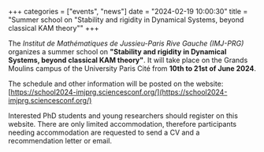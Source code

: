 +++
categories = ["events", "news"]
date = "2024-02-19 10:00:30"
title = "Summer school on "Stability and rigidity in Dynamical Systems, beyond classical KAM theory""
+++

The *Institut de Mathématiques de Jussieu-Paris Rive Gauche (IMJ-PRG)* organizes a summer
school on **"Stability and rigidity in Dynamical Systems, beyond
classical KAM theory"**. It will take place on the Grands Moulins campus
of the University Paris Cité from **10th to 21st of June 2024**.

The schedule and other information will be posted on the website:
[https://school2024-imjprg.sciencesconf.org/](https://school2024-imjprg.sciencesconf.org/)

Interested PhD students and young researchers should register
on this website. There are only limited accommodation, therefore participants needing accommodation are requested to send a CV and a
recommendation letter or email.
